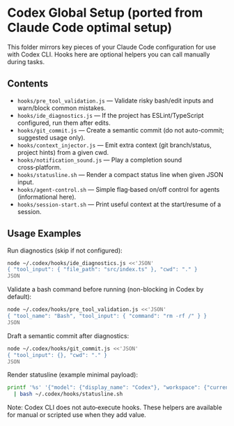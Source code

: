 # Codex Global Setup (ported from Claude Code optimal setup)

This folder mirrors key pieces of your Claude Code configuration for use with Codex CLI. Hooks here are optional helpers you can call manually during tasks.

## Contents

- `hooks/pre_tool_validation.js` — Validate risky bash/edit inputs and warn/block common mistakes.
- `hooks/ide_diagnostics.js` — If the project has ESLint/TypeScript configured, run them after edits.
- `hooks/git_commit.js` — Create a semantic commit (do not auto-commit; suggested usage only).
- `hooks/context_injector.js` — Emit extra context (git branch/status, project hints) from a given cwd.
- `hooks/notification_sound.js` — Play a completion sound cross‑platform.
- `hooks/statusline.sh` — Render a compact status line when given JSON input.
- `hooks/agent-control.sh` — Simple flag‑based on/off control for agents (informational here).
- `hooks/session-start.sh` — Print useful context at the start/resume of a session.

## Usage Examples

Run diagnostics (skip if not configured):

```bash
node ~/.codex/hooks/ide_diagnostics.js <<'JSON'
{ "tool_input": { "file_path": "src/index.ts" }, "cwd": "." }
JSON
```

Validate a bash command before running (non-blocking in Codex by default):

```bash
node ~/.codex/hooks/pre_tool_validation.js <<'JSON'
{ "tool_name": "Bash", "tool_input": { "command": "rm -rf /" } }
JSON
```

Draft a semantic commit after diagnostics:

```bash
node ~/.codex/hooks/git_commit.js <<'JSON'
{ "tool_input": {}, "cwd": "." }
JSON
```

Render statusline (example minimal payload):

```bash
printf '%s' '{"model": {"display_name": "Codex"}, "workspace": {"current_dir": "."}, "cost": {"total_api_duration_ms": 0, "total_cost_usd": 0}}' \
  | bash ~/.codex/hooks/statusline.sh
```

Note: Codex CLI does not auto‑execute hooks. These helpers are available for manual or scripted use when they add value.

